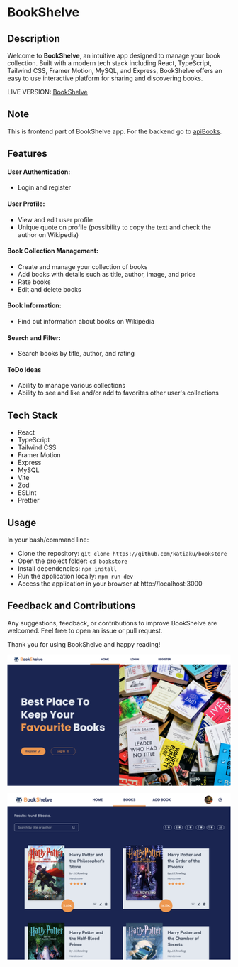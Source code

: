 # BookShelve

## Description

Welcome to **BookShelve**, an intuitive app designed to manage your book collection. Built with a modern tech stack including React, TypeScript, Tailwind CSS, Framer Motion, MySQL, and Express, BookShelve offers an easy to use interactive platform for sharing and discovering books.

LIVE VERSION: [BookShelve](https://bookshelve-two.vercel.app/)

## Note

This is frontend part of BookShelve app. For the backend go to [apiBooks](https://github.com/katiaku/apiBooks).

## Features

#### User Authentication:

-   Login and register

#### User Profile:

-   View and edit user profile
-   Unique quote on profile (possibility to copy the text and check the author on Wikipedia)

#### Book Collection Management:

-   Create and manage your collection of books
-   Add books with details such as title, author, image, and price
-   Rate books
-   Edit and delete books

#### Book Information:

-   Find out information about books on Wikipedia

#### Search and Filter:

-   Search books by title, author, and rating

#### ToDo Ideas

-   Ability to manage various collections
-   Ability to see and like and/or add to favorites other user's collections

## Tech Stack

-   React
-   TypeScript
-   Tailwind CSS
-   Framer Motion
-   Express
-   MySQL
-   Vite
-   Zod
-   ESLint
-   Prettier

## Usage

In your bash/command line:

-   Clone the repository: `git clone https://github.com/katiaku/bookstore`
-   Open the project folder: `cd bookstore`
-   Install dependencies: `npm install`
-   Run the application locally: `npm run dev`
-   Access the application in your browser at http://localhost:3000

## Feedback and Contributions

Any suggestions, feedback, or contributions to improve BookShelve are welcomed. Feel free to open an issue or pull request.

Thank you for using BookShelve and happy reading!

![BookShelve App Homepage Screenshot](./public/img/BookShelve_HomePage.png)

![BookShelve App Books Page Screenshot](./public/img/BookShelve_BooksPage.png)
